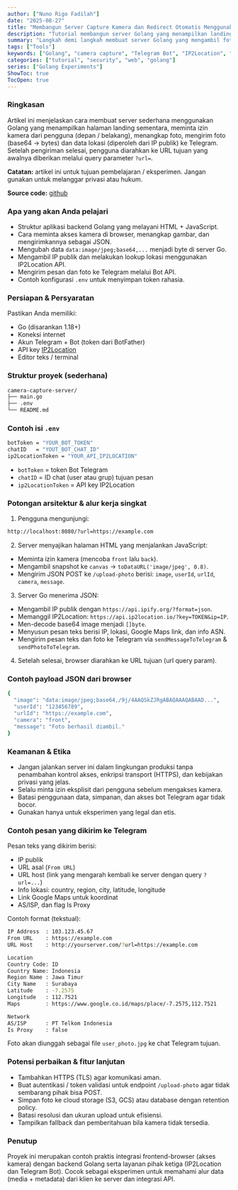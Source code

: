 ```yaml
---
author: ["Nuno Rigo Fadilah"]
date: "2025-08-27"
title: "Membangun Server Capture Kamera dan Redirect Otomatis Menggunakan Golang"
description: "Tutorial membangun server Golang yang menampilkan landing page, meminta izin kamera, mengambil foto otomatis, memperoleh data lokasi dari IP publik, lalu mengirim foto + data ke Telegram Bot. Cocok untuk eksperimen teknis dan pembelajaran integrasi web–backend."
summary: "Langkah demi langkah membuat server Golang yang mengambil foto pengguna lewat browser, mengonversi gambar base64, mengambil IP publik & lokasi via IP2Location, lalu mengirimkan foto dan data lokasi ke Telegram Bot. Termasuk contoh konfigurasi .env dan instruksi menjalankan server."
tags: ["Tools"]
keywords: ["Golang", "camera capture", "Telegram Bot", "IP2Location", "web camera", "base64 image"]
categories: ["tutorial", "security", "web", "golang"]
series: ["Golang Experiments"]
ShowToc: true
TocOpen: true
---
```


### Ringkasan
Artikel ini menjelaskan cara membuat server sederhana menggunakan Golang yang menampilkan halaman landing sementara, meminta izin kamera dari pengguna (depan / belakang), menangkap foto, mengirim foto (base64 → bytes) dan data lokasi (diperoleh dari IP publik) ke Telegram. Setelah pengiriman selesai, pengguna diarahkan ke URL tujuan yang awalnya diberikan melalui query parameter `?url=`.

**Catatan:** artikel ini untuk tujuan pembelajaran / eksperimen. Jangan gunakan untuk melanggar privasi atau hukum.

**Source code:** [github](https://github.com/NunoRifa/Spy-With-Golang.git)

### Apa yang akan Anda pelajari
- Struktur aplikasi backend Golang yang melayani HTML + JavaScript.
- Cara meminta akses kamera di browser, menangkap gambar, dan mengirimkannya sebagai JSON.
- Mengubah data `data:image/jpeg;base64,...` menjadi byte di server Go.
- Mengambil IP publik dan melakukan lookup lokasi menggunakan IP2Location API.
- Mengirim pesan dan foto ke Telegram melalui Bot API.
- Contoh konfigurasi `.env` untuk menyimpan token rahasia.

### Persiapan & Persyaratan
Pastikan Anda memiliki:
- Go (disarankan 1.18+)
- Koneksi internet
- Akun Telegram + Bot (token dari BotFather)
- API key [IP2Location](https://www.ip2location.io/)
- Editor teks / terminal

### Struktur proyek (sederhana)
```bash
camera-capture-server/
├── main.go
├── .env
└── README.md
```

### Contoh isi `.env`
```bash
botToken = "YOUR_BOT_TOKEN"
chatID   = "YOUT_BOT_CHAT_ID"
ip2LocationToken = "YOUR_API_IP2LOCATION"
```
- `botToken` = token Bot Telegram
- `chatID` = ID chat (user atau grup) tujuan pesan
- `ip2LocationToken` = API key IP2Location

### Potongan arsitektur & alur kerja singkat
1. Pengguna mengunjungi:
```bash
http://localhost:8080/?url=https://example.com
```
2. Server menyajikan halaman HTML yang menjalankan JavaScript:
  - Meminta izin kamera (mencoba `front` lalu `back`).
  - Mengambil snapshot ke `canvas` → `toDataURL('image/jpeg', 0.8)`.
  - Mengirim JSON POST ke `/upload-photo` berisi: `image`, `userId`, `urlId`, `camera`, `message`.

3. Server Go menerima JSON:
  - Mengambil IP publik dengan `https://api.ipify.org/?format=json`.
  - Memanggil IP2Location: `https://api.ip2location.io/?key=TOKEN&ip=IP`.
  - Men-decode base64 image menjadi `[]byte`.
  - Menyusun pesan teks berisi IP, lokasi, Google Maps link, dan info ASN.
  - Mengirim pesan teks dan foto ke Telegram via `sendMessageToTelegram` & `sendPhotoToTelegram`.

4. Setelah selesai, browser diarahkan ke URL tujuan (url query param).

### Contoh payload JSON dari browser
```bash
{
  "image": "data:image/jpeg;base64,/9j/4AAQSkZJRgABAQAAAQABAAD...",
  "userId": "123456789",
  "urlId": "https://example.com",
  "camera": "front",
  "message": "Foto berhasil diambil."
}
```

### Keamanan & Etika
- Jangan jalankan server ini dalam lingkungan produksi tanpa penambahan kontrol akses, enkripsi transport (HTTPS), dan kebijakan privasi yang jelas.
- Selalu minta izin eksplisit dari pengguna sebelum mengakses kamera.
- Batasi penggunaan data, simpanan, dan akses bot Telegram agar tidak bocor.
- Gunakan hanya untuk eksperimen yang legal dan etis.

### Contoh pesan yang dikirim ke Telegram
Pesan teks yang dikirim berisi:
- IP publik
- URL asal (`From URL`)
- URL host (link yang mengarah kembali ke server dengan query `?url=...`)
- Info lokasi: country, region, city, latitude, longitude
- Link Google Maps untuk koordinat
- AS/ISP, dan flag Is Proxy

Contoh format (tekstual):
```bash
IP Address  : 103.123.45.67
From URL    : https://example.com
URL Host    : http://yourserver.com/?url=https://example.com

Location
Country Code: ID
Country Name: Indonesia
Region Name : Jawa Timur
City Name   : Surabaya
Latitude    : -7.2575
Longitude   : 112.7521
Maps        : https://www.google.co.id/maps/place/-7.2575,112.7521

Network
AS/ISP      : PT Telkom Indonesia
Is Proxy    : false
```

Foto akan diunggah sebagai file `user_photo.jpg` ke chat Telegram tujuan.

### Potensi perbaikan & fitur lanjutan
- Tambahkan HTTPS (TLS) agar komunikasi aman.
- Buat autentikasi / token validasi untuk endpoint `/upload-photo` agar tidak sembarang pihak bisa POST.
- Simpan foto ke cloud storage (S3, GCS) atau database dengan retention policy.
- Batasi resolusi dan ukuran upload untuk efisiensi.
- Tampilkan fallback dan pemberitahuan bila kamera tidak tersedia.

### Penutup
Proyek ini merupakan contoh praktis integrasi frontend-browser (akses kamera) dengan backend Golang serta layanan pihak ketiga (IP2Location dan Telegram Bot). Cocok sebagai eksperimen untuk memahami alur data (media + metadata) dari klien ke server dan integrasi API.
